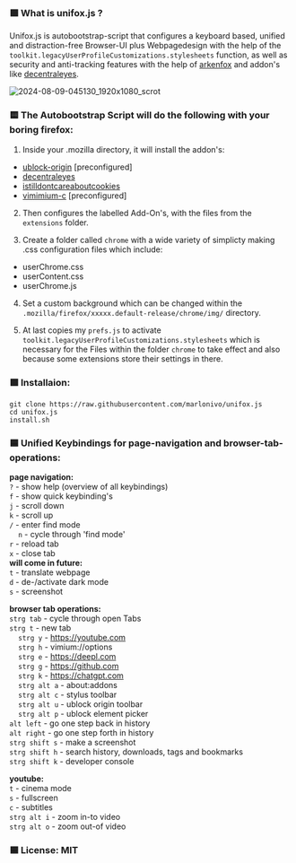 ### 🟪 What is unifox.js ?
Unifox.js is autobootstrap-script that configures a keyboard based, unified and distraction-free Browser-UI plus Webpagedesign with the help of the `toolkit.legacyUserProfileCustomizations.stylesheets` function, as well as security and anti-tracking features with the help of [arkenfox](https://github.com/arkenfox/user.js/) and addon's like [decentraleyes](https://decentraleyes.org/).

![2024-08-09-045130_1920x1080_scrot](https://github.com/user-attachments/assets/8d693063-5032-4c87-9d56-3c2335ff158b)

### 🟨 The Autobootstrap Script will do the following with your boring firefox:

1. Inside your .mozilla directory, it will install the addon's:
- [ublock-origin](https://ublockorigin.com/) [preconfigured]
- [decentraleyes](https://decentraleyes.org/) 
- [istilldontcareaboutcookies](https://www.stilldontcareaboutcookies.com/)
- [vimimium-c](https://github.com/gdh1995/vimium-c) [preconfigured]
  
2. Then configures the labelled Add-On's, with the files from the `extensions` folder.

3. Create a folder called `chrome` with a wide variety of simplicty making .css configuration files which include:
- userChrome.css
- userContent.css
- userChrome.js

4. Set a custom background which can be changed within the `.mozilla/firefox/xxxxx.default-release/chrome/img/` directory.

5. At last copies my `prefs.js` to activate `toolkit.legacyUserProfileCustomizations.stylesheets` which is necessary for the Files within the folder `chrome` to take effect and also because some extensions store their settings in there.
   
### 🟩 Installaion:
```
git clone https://raw.githubusercontent.com/marlonivo/unifox.js
cd unifox.js
install.sh
```

### 🟦 Unified Keybindings for page-navigation and browser-tab-operations:

**page navigation:**<br>
`?` - show help (overview of all keybindings)<br>
`f` - show quick keybinding's<br>
`j` - scroll down<br>
`k` - scroll up<br>
`/` - enter find mode<br>
&nbsp;&nbsp;&nbsp;&nbsp;`n` - cycle through 'find mode'<br>
`r` - reload tab<br>
`x` - close tab<br>
**will come in future:**<br>
`t` - translate webpage<br>
`d` - de-/activate dark mode<br>
`s` - screenshot

**browser tab operations:**<br>
`strg tab` - cycle through open Tabs<br>
`strg t` - new tab<br>
&nbsp;&nbsp;&nbsp;&nbsp;`strg y` - https://youtube.com<br>
&nbsp;&nbsp;&nbsp;&nbsp;`strg h` - vimium://options<br>
&nbsp;&nbsp;&nbsp;&nbsp;`strg e` - https://deepl.com<br>
&nbsp;&nbsp;&nbsp;&nbsp;`strg g` - https://github.com<br>
&nbsp;&nbsp;&nbsp;&nbsp;`strg k` - https://chatgpt.com<br>
&nbsp;&nbsp;&nbsp;&nbsp;`strg alt a` - about:addons<br>
&nbsp;&nbsp;&nbsp;&nbsp;`strg alt c` - stylus toolbar<br>
&nbsp;&nbsp;&nbsp;&nbsp;`strg alt u` - ublock origin toolbar<br>
&nbsp;&nbsp;&nbsp;&nbsp;`strg alt p` - ublock element picker<br>
`alt left` - go one step back in history<br>
`alt right` - go one step forth in history<br>
`strg shift s` - make a screenshot<br>
`strg shift h` - search history, downloads, tags and bookmarks<br>
`strg shift k` - developer console

**youtube:**<br>
`t` - cinema mode<br>
`s` - fullscreen<br>
`c` - subtitles<br>
`strg alt i` - zoom in-to video<br>
`strg alt o` - zoom out-of video

### 🟦 License: MIT



